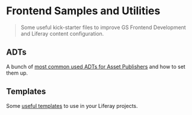 # Frontend Samples and Utilities

> Some useful kick-starter files to improve GS Frontend Development and Liferay content configuration.

## ADTs

A bunch of [most common used ADTs for Asset Publishers](adt/) and how to set them up.

## Templates

Some [useful templates](templates/) to use in your Liferay projects.
